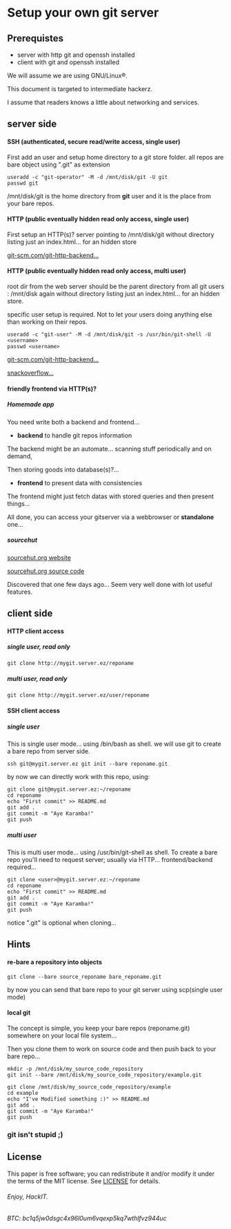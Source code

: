 Setup your own git server
=========================

## Prerequistes

* server with http git and openssh installed
* client with git and openssh installed

We will assume we are using GNU/Linux®.

This document is targeted to intermediate hackerz.

I assume that readers knows a little about networking and services.


## server side 


#### SSH (authenticated, secure read/write access, single user)

First add an user and setup home directory to a git store folder.
all repos are bare object using ".git" as extension


```shell
useradd -c "git-operator" -M -d /mnt/disk/git -U git
passwd git
```

/mnt/disk/git is the home directory from **git** user and it is the place from your bare repos.


#### HTTP (public eventually hidden read only access, single user)

First setup an HTTP(s)? server pointing to /mnt/disk/git
without directory listing just an index.html... for an hidden store

[git-scm.com/git-http-backend...](https://git-scm.com/docs/git-http-backend)

#### HTTP (public eventually hidden read only access, multi user)

root dir from the web server should be the parent directory from all git users : /mnt/disk
again without directory listing just an index.html... for an hidden store.

specific user setup is required. Not to let your users doing anything else than working on their repos.


```shell
useradd -c "git-user" -M -d /mnt/disk/git -s /usr/bin/git-shell -U <username>
passwd <username>
```

[git-scm.com/git-http-backend...](https://git-scm.com/docs/git-http-backend)

[snackoverflow...](https://stackoverflow.com/questions/6414227/how-to-serve-git-through-http-via-nginx-with-user-password)



#### friendly frontend via HTTP(s)?

##### Homemade app

You need write both a backend and frontend...

* **backend** to handle git repos information

The backend might be an automate... scanning stuff periodically and on demand,

Then storing goods into database(s)?... 

* **frontend** to present data with consistencies

The frontend might just fetch datas with stored queries and then present things...

All done, you can access your gitserver via a webbrowser or **standalone** one...

##### sourcehut

[sourcehut.org website](https://sourcehut.org/)

[sourcehut.org source code](https://sr.ht/~sircmpwn/sourcehut)

Discovered that one few days ago... Seem very well done with lot useful features.

## client side

#### HTTP client access

##### single user, read only

```shell
git clone http://mygit.server.ez/reponame
```

##### multi user, read only

```shell
git clone http://mygit.server.ez/user/reponame
```


#### SSH client access

##### single user

This is single user mode... using /bin/bash as shell.
we will use git to create a bare repo from server side.


```shell
ssh git@mygit.server.ez git init --bare reponame.git
```

by now we can directly work with this repo, using:


```shell
git clone git@mygit.server.ez:~/reponame
cd reponame
echo "First commit" >> README.md
git add .
git commit -m "Aye Karamba!"
git push
```

##### multi user

This is multi user mode... using /usr/bin/git-shell as shell.
To create a bare repo you'll need to request server; usually via HTTP...
frontend/backend required...


```shell
git clone <user>@mygit.server.ez:~/reponame
cd reponame
echo "First commit" >> README.md
git add .
git commit -m "Aye Karamba!"
git push
```

notice ".git" is optional when cloning...


## Hints

#### re-bare a repository into objects


```shell
git clone --bare source_reponame bare_reponame.git
```

by now you can send that bare repo to your git server using scp(single user mode)

#### local git

The concept is simple, you keep your bare repos (reponame.git) somewhere on your local file system...

Then you clone them to work on source code and then push back to your bare repo...


```shell
mkdir -p /mnt/disk/my_source_code_repository
git init --bare /mnt/disk/my_source_code_repository/example.git

git clone /mnt/disk/my_source_code_repository/example
cd example
echo "I've Modified something :)" >> README.md
git add .
git commit -m "Aye Karamba!"
git push
```

### git isn't stupid ;)

## License
This paper is free software; you can redistribute it and/or modify it under
the terms of the MIT license. See [LICENSE](LICENSE) for details.

###### Enjoy,                                               HackIT.

###### BTC: bc1q5jw0dsgc4x96l0um6vqexp5kq7wthlfvz944uc

